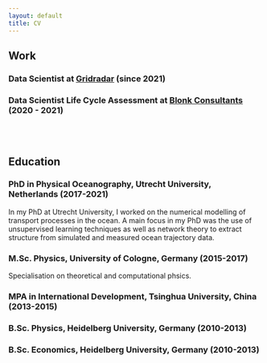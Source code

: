 ```yaml
---
layout: default
title: CV
---
```


## Work

### Data Scientist at [Gridradar](https://gridradar.net/en) (since 2021)

### Data Scientist Life Cycle Assessment at [Blonk Consultants](https://blonkconsultants.nl/?lang=en) (2020 - 2021) 

<br><br>

## Education

### PhD in Physical Oceanography, Utrecht University, Netherlands (2017-2021)
In my PhD at Utrecht University, I worked on the numerical modelling of transport processes in the ocean. A main focus in my PhD was the use of unsupervised learning techniques as well as network theory to extract structure from simulated and measured ocean trajectory data.

### M.Sc. Physics, University of Cologne, Germany (2015-2017)
Specialisation on theoretical and computational phsics. 

### MPA in International Development, Tsinghua University, China (2013-2015)

### B.Sc. Physics, Heidelberg University, Germany (2010-2013)

### B.Sc. Economics, Heidelberg University, Germany (2010-2013)
